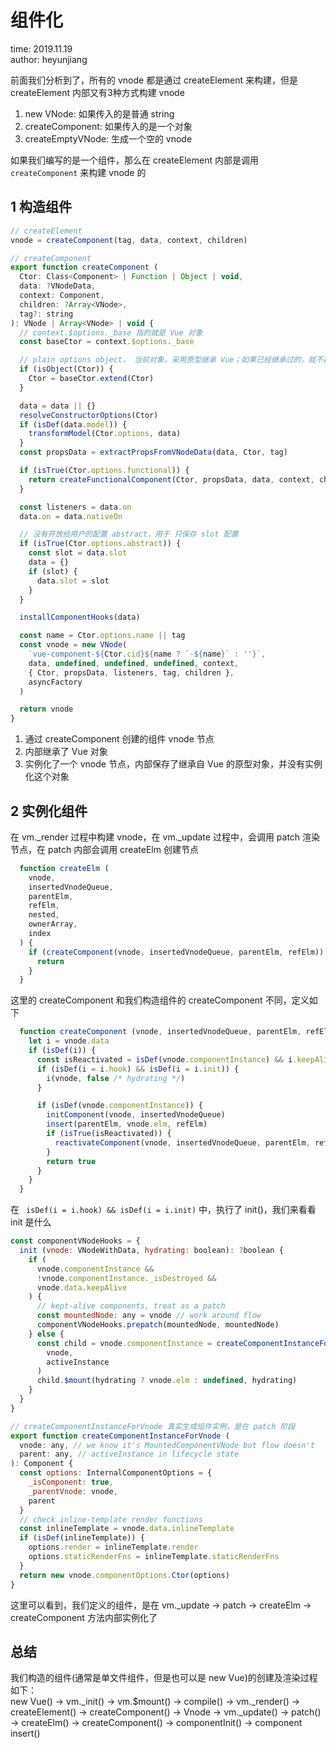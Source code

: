 # 组件化

time: 2019.11.19  
author: heyunjiang

前面我们分析到了，所有的 vnode 都是通过 createElement 来构建，但是 createElement 内部又有3种方式构建 vnode

1. new VNode: 如果传入的是普通 string
2. createComponent: 如果传入的是一个对象
3. createEmptyVNode: 生成一个空的 vnode

如果我们编写的是一个组件，那么在 createElement 内部是调用 `createComponent` 来构建 vnode 的

## 1 构造组件

```javascript
// createElement
vnode = createComponent(tag, data, context, children)

// createComponent
export function createComponent (
  Ctor: Class<Component> | Function | Object | void,
  data: ?VNodeData,
  context: Component,
  children: ?Array<VNode>,
  tag?: string
): VNode | Array<VNode> | void {
  // context.$options._base 指的就是 Vue 对象
  const baseCtor = context.$options._base

  // plain options object， 当前对象，采用原型继承 Vue；如果已经继承过的，就不再继承
  if (isObject(Ctor)) {
    Ctor = baseCtor.extend(Ctor)
  }

  data = data || {}
  resolveConstructorOptions(Ctor)
  if (isDef(data.model)) {
    transformModel(Ctor.options, data)
  }
  const propsData = extractPropsFromVNodeData(data, Ctor, tag)

  if (isTrue(Ctor.options.functional)) {
    return createFunctionalComponent(Ctor, propsData, data, context, children)
  }

  const listeners = data.on
  data.on = data.nativeOn

  // 没有开放给用户的配置 abstract，用于 只保存 slot 配置
  if (isTrue(Ctor.options.abstract)) {
    const slot = data.slot
    data = {}
    if (slot) {
      data.slot = slot
    }
  }

  installComponentHooks(data)

  const name = Ctor.options.name || tag
  const vnode = new VNode(
    `vue-component-${Ctor.cid}${name ? `-${name}` : ''}`,
    data, undefined, undefined, undefined, context,
    { Ctor, propsData, listeners, tag, children },
    asyncFactory
  )

  return vnode
}
```

1. 通过 createComponent 创建的组件 vnode 节点
2. 内部继承了 Vue 对象
3. 实例化了一个 vnode 节点，内部保存了继承自 Vue 的原型对象，并没有实例化这个对象

## 2 实例化组件

在 vm._render 过程中构建 vnode，在 vm._update 过程中，会调用 patch 渲染节点，在 patch 内部会调用 createElm 创建节点

```javascript
  function createElm (
    vnode,
    insertedVnodeQueue,
    parentElm,
    refElm,
    nested,
    ownerArray,
    index
  ) {
    if (createComponent(vnode, insertedVnodeQueue, parentElm, refElm)) {
      return
    }
  }
```

这里的 createComponent 和我们构造组件的 createComponent 不同，定义如下

```javascript
  function createComponent (vnode, insertedVnodeQueue, parentElm, refElm) {
    let i = vnode.data
    if (isDef(i)) {
      const isReactivated = isDef(vnode.componentInstance) && i.keepAlive
      if (isDef(i = i.hook) && isDef(i = i.init)) {
        i(vnode, false /* hydrating */)
      }

      if (isDef(vnode.componentInstance)) {
        initComponent(vnode, insertedVnodeQueue)
        insert(parentElm, vnode.elm, refElm)
        if (isTrue(isReactivated)) {
          reactivateComponent(vnode, insertedVnodeQueue, parentElm, refElm)
        }
        return true
      }
    }
  }
```

在 ` isDef(i = i.hook) && isDef(i = i.init)` 中，执行了 init()，我们来看看 init 是什么

```javascript
const componentVNodeHooks = {
  init (vnode: VNodeWithData, hydrating: boolean): ?boolean {
    if (
      vnode.componentInstance &&
      !vnode.componentInstance._isDestroyed &&
      vnode.data.keepAlive
    ) {
      // kept-alive components, treat as a patch
      const mountedNode: any = vnode // work around flow
      componentVNodeHooks.prepatch(mountedNode, mountedNode)
    } else {
      const child = vnode.componentInstance = createComponentInstanceForVnode(
        vnode,
        activeInstance
      )
      child.$mount(hydrating ? vnode.elm : undefined, hydrating)
    }
  }
}

// createComponentInstanceForVnode 真实生成组件实例，是在 patch 阶段
export function createComponentInstanceForVnode (
  vnode: any, // we know it's MountedComponentVNode but flow doesn't
  parent: any, // activeInstance in lifecycle state
): Component {
  const options: InternalComponentOptions = {
    _isComponent: true,
    _parentVnode: vnode,
    parent
  }
  // check inline-template render functions
  const inlineTemplate = vnode.data.inlineTemplate
  if (isDef(inlineTemplate)) {
    options.render = inlineTemplate.render
    options.staticRenderFns = inlineTemplate.staticRenderFns
  }
  return new vnode.componentOptions.Ctor(options)
}
```

这里可以看到，我们定义的组件，是在 vm._update -> patch -> createElm -> createComponent 方法内部实例化了

## 总结

我们构造的组件(通常是单文件组件，但是也可以是 new Vue)的创建及渲染过程如下：  
new Vue() -> vm._init() -> vm.$mount() -> compile() 
-> vm._render() -> createElement() -> createComponent() -> Vnode 
-> vm._update() -> patch() -> createElm() -> createComponent() 
-> componentInit() -> component insert()
